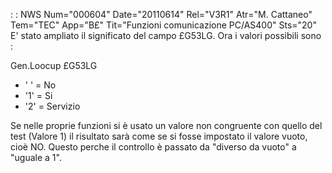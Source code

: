  :  : NWS Num="000604" Date="20110614" Rel="V3R1" Atr="M. Cattaneo" Tem="TEC" App="B£" Tit="Funzioni comunicazione PC/AS400" Sts="20"
E' stato ampliato il significato del campo £G53LG. Ora i valori possibili sono : 

Gen.Loocup £G53LG
- ' ' = No
- '1' = Si
- '2' = Servizio

Se nelle proprie funzioni si è usato un valore non congruente con quello del test (Valore 1) il risultato sarà come se si fosse impostato il valore vuoto, cioè NO. Questo perche il controllo è passato da "diverso da vuoto" a "uguale a 1".
